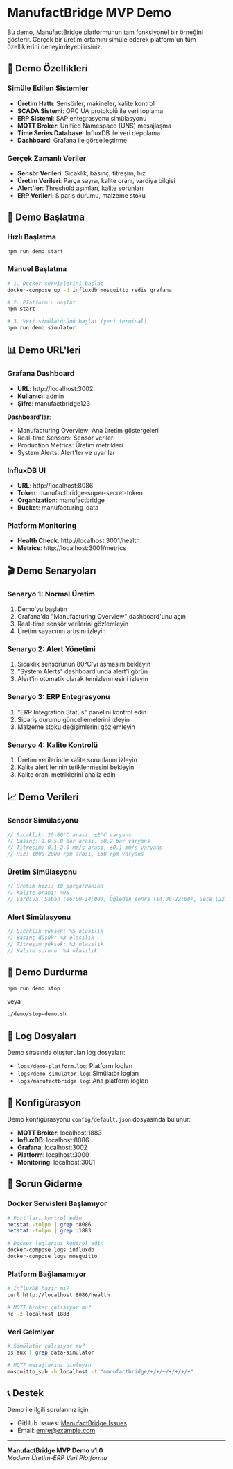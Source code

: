 # ManufactBridge MVP Demo

Bu demo, ManufactBridge platformunun tam fonksiyonel bir örneğini gösterir. Gerçek bir üretim ortamını simüle ederek platform'un tüm özelliklerini deneyimleyebilirsiniz.

## 🎯 Demo Özellikleri

### Simüle Edilen Sistemler
- **Üretim Hattı**: Sensörler, makineler, kalite kontrol
- **SCADA Sistemi**: OPC UA protokolü ile veri toplama
- **ERP Sistemi**: SAP entegrasyonu simülasyonu
- **MQTT Broker**: Unified Namespace (UNS) mesajlaşma
- **Time Series Database**: InfluxDB ile veri depolama
- **Dashboard**: Grafana ile görselleştirme

### Gerçek Zamanlı Veriler
- **Sensör Verileri**: Sıcaklık, basınç, titreşim, hız
- **Üretim Verileri**: Parça sayısı, kalite oranı, vardiya bilgisi
- **Alert'ler**: Threshold aşımları, kalite sorunları
- **ERP Verileri**: Sipariş durumu, malzeme stoku

## 🚀 Demo Başlatma

### Hızlı Başlatma
```bash
npm run demo:start
```

### Manuel Başlatma
```bash
# 1. Docker servislerini başlat
docker-compose up -d influxdb mosquitto redis grafana

# 2. Platform'u başlat
npm start

# 3. Veri simülatörünü başlat (yeni terminal)
npm run demo:simulator
```

## 📊 Demo URL'leri

### Grafana Dashboard
- **URL**: http://localhost:3002
- **Kullanıcı**: admin
- **Şifre**: manufactbridge123

**Dashboard'lar**:
- Manufacturing Overview: Ana üretim göstergeleri
- Real-time Sensors: Sensör verileri
- Production Metrics: Üretim metrikleri
- System Alerts: Alert'ler ve uyarılar

### InfluxDB UI
- **URL**: http://localhost:8086
- **Token**: manufactbridge-super-secret-token
- **Organization**: manufactbridge
- **Bucket**: manufacturing_data

### Platform Monitoring
- **Health Check**: http://localhost:3001/health
- **Metrics**: http://localhost:3001/metrics

## 🎬 Demo Senaryoları

### Senaryo 1: Normal Üretim
1. Demo'yu başlatın
2. Grafana'da "Manufacturing Overview" dashboard'unu açın
3. Real-time sensör verilerini gözlemleyin
4. Üretim sayacının artışını izleyin

### Senaryo 2: Alert Yönetimi
1. Sıcaklık sensörünün 80°C'yi aşmasını bekleyin
2. "System Alerts" dashboard'unda alert'i görün
3. Alert'in otomatik olarak temizlenmesini izleyin

### Senaryo 3: ERP Entegrasyonu
1. "ERP Integration Status" panelini kontrol edin
2. Sipariş durumu güncellemelerini izleyin
3. Malzeme stoku değişimlerini gözlemleyin

### Senaryo 4: Kalite Kontrolü
1. Üretim verilerinde kalite sorunlarını izleyin
2. Kalite alert'lerinin tetiklenmesini bekleyin
3. Kalite oranı metriklerini analiz edin

## 📈 Demo Verileri

### Sensör Simülasyonu
```javascript
// Sıcaklık: 20-80°C arası, ±2°C varyans
// Basınç: 1.0-5.0 bar arası, ±0.2 bar varyans
// Titreşim: 0.1-2.0 mm/s arası, ±0.1 mm/s varyans
// Hız: 1000-2000 rpm arası, ±50 rpm varyans
```

### Üretim Simülasyonu
```javascript
// Üretim hızı: 10 parça/dakika
// Kalite oranı: %95
// Vardiya: Sabah (06:00-14:00), Öğleden sonra (14:00-22:00), Gece (22:00-06:00)
```

### Alert Simülasyonu
```javascript
// Sıcaklık yüksek: %5 olasılık
// Basınç düşük: %3 olasılık  
// Titreşim yüksek: %2 olasılık
// Kalite sorunu: %4 olasılık
```

## 🛑 Demo Durdurma

```bash
npm run demo:stop
```

veya

```bash
./demo/stop-demo.sh
```

## 📁 Log Dosyaları

Demo sırasında oluşturulan log dosyaları:

- `logs/demo-platform.log`: Platform logları
- `logs/demo-simulator.log`: Simülatör logları
- `logs/manufactbridge.log`: Ana platform logları

## 🔧 Konfigürasyon

Demo konfigürasyonu `config/default.json` dosyasında bulunur:

- **MQTT Broker**: localhost:1883
- **InfluxDB**: localhost:8086
- **Grafana**: localhost:3002
- **Platform**: localhost:3000
- **Monitoring**: localhost:3001

## 🐛 Sorun Giderme

### Docker Servisleri Başlamıyor
```bash
# Port'ları kontrol edin
netstat -tulpn | grep :8086
netstat -tulpn | grep :1883

# Docker loglarını kontrol edin
docker-compose logs influxdb
docker-compose logs mosquitto
```

### Platform Bağlanamıyor
```bash
# InfluxDB hazır mı?
curl http://localhost:8086/health

# MQTT broker çalışıyor mu?
nc -z localhost 1883
```

### Veri Gelmiyor
```bash
# Simülatör çalışıyor mu?
ps aux | grep data-simulator

# MQTT mesajlarını dinleyin
mosquitto_sub -h localhost -t "manufactbridge/+/+/+/+/+/+/+"
```

## 📞 Destek

Demo ile ilgili sorularınız için:
- GitHub Issues: [ManufactBridge Issues](https://github.com/emrecakmak/ManufactBridge/issues)
- Email: emre@example.com

---

**ManufactBridge MVP Demo v1.0**  
*Modern Üretim-ERP Veri Platformu* 